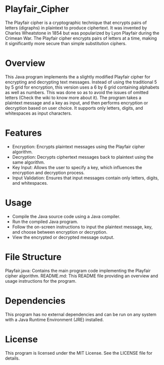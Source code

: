 # Playfair_Cipher
The Playfair cipher is a cryptographic technique that encrypts pairs of letters (digraphs) in plaintext to produce ciphertext. It was invented by Charles Wheatstone in 1854 but was popularized by Lyon Playfair during the Crimean War. The Playfair cipher encrypts pairs of letters at a time, making it significantly more secure than simple substitution ciphers.

# Overview
This Java program implements the a slightly modified Playfair cipher for encrypting and decrypting text messages. Instead of using the traditional 5 by 5 grid for encryption, this version uses a 6 by 6 grid containing alphabets as well as numbers. This was done so as to avoid the issues of omitted letters (Check the wiki to know more about it). The program takes a plaintext message and a key as input, and then performs encryption or decryption based on user choice. It supports only letters, digits, and whitespaces as input characters. 

# Features
* Encryption: Encrypts plaintext messages using the Playfair cipher algorithm.
* Decryption: Decrypts ciphertext messages back to plaintext using the same algorithm.
* Key Input: Allows the user to specify a key, which influences the encryption and decryption process.
* Input Validation: Ensures that input messages contain only letters, digits, and whitespaces.

# Usage
* Compile the Java source code using a Java compiler.
* Run the compiled Java program.
* Follow the on-screen instructions to input the plaintext message, key, and choose between encryption or decryption.
* View the encrypted or decrypted message output.

# File Structure
Playfair.java: Contains the main program code implementing the Playfair cipher algorithm.
README.md: This README file providing an overview and usage instructions for the program.

# Dependencies
This program has no external dependencies and can be run on any system with a Java Runtime Environment (JRE) installed.

# License
This program is licensed under the MIT License. See the LICENSE file for details.
